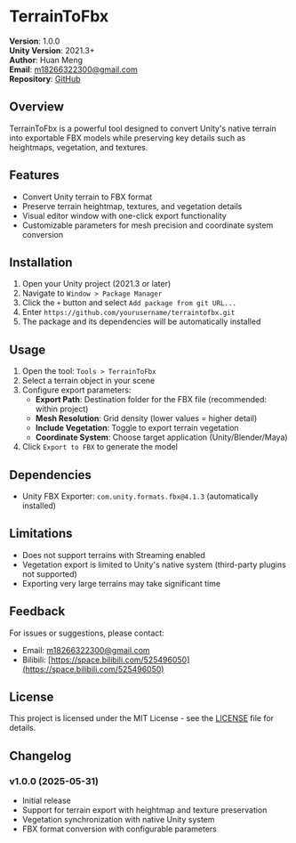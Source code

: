 ﻿# TerrainToFbx

**Version**: 1.0.0  
**Unity Version**: 2021.3+  
**Author**: Huan Meng  
**Email**: m18266322300@gmail.com  
**Repository**: [GitHub](https://github.com/yourusername/terraintofbx)  

## Overview
TerrainToFbx is a powerful tool designed to convert Unity's native terrain into exportable FBX models while preserving key details such as heightmaps, vegetation, and textures.

## Features
- Convert Unity terrain to FBX format
- Preserve terrain heightmap, textures, and vegetation details
- Visual editor window with one-click export functionality
- Customizable parameters for mesh precision and coordinate system conversion

## Installation
1. Open your Unity project (2021.3 or later)
2. Navigate to `Window > Package Manager`
3. Click the `+` button and select `Add package from git URL...`
4. Enter `https://github.com/yourusername/terraintofbx.git`
5. The package and its dependencies will be automatically installed

## Usage
1. Open the tool: `Tools > TerrainToFbx`
2. Select a terrain object in your scene
3. Configure export parameters:
   - **Export Path**: Destination folder for the FBX file (recommended: within project)
   - **Mesh Resolution**: Grid density (lower values = higher detail)
   - **Include Vegetation**: Toggle to export terrain vegetation
   - **Coordinate System**: Choose target application (Unity/Blender/Maya)
4. Click `Export to FBX` to generate the model

## Dependencies
- Unity FBX Exporter: `com.unity.formats.fbx@4.1.3` (automatically installed)

## Limitations
- Does not support terrains with Streaming enabled
- Vegetation export is limited to Unity's native system (third-party plugins not supported)
- Exporting very large terrains may take significant time

## Feedback
For issues or suggestions, please contact:
- Email: m18266322300@gmail.com
- Bilibili: [https://space.bilibili.com/525496050](https://space.bilibili.com/525496050)

## License
This project is licensed under the MIT License - see the [LICENSE](LICENSE) file for details.

## Changelog
### v1.0.0 (2025-05-31)
- Initial release
- Support for terrain export with heightmap and texture preservation
- Vegetation synchronization with native Unity system
- FBX format conversion with configurable parameters